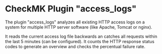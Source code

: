 # CheckMK Plugin "access_logs"

The plugin "access_logs" analyzes all existing HTTP access logs on a system for multiple HTTP server software (like Apache, Tomcat or nginx).

It reads the current access log file backwards an catches all requests within the last 5 minutes (can be configured). It counts the HTTP response status codes to generate an overview and checks the percentual failure rate.
